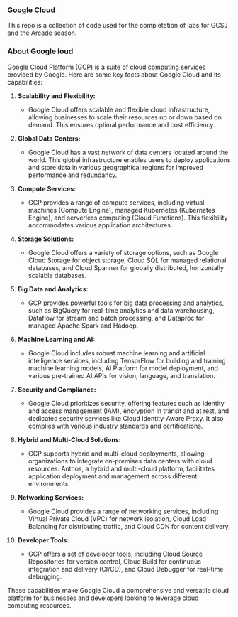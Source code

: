 ### Google Cloud

This repo is a collection of code used for the completetion of labs for GCSJ and the Arcade season.

### About Google loud

Google Cloud Platform (GCP) is a suite of cloud computing services provided by Google. Here are some key facts about Google Cloud and its capabilities:

1. **Scalability and Flexibility:**
   - Google Cloud offers scalable and flexible cloud infrastructure, allowing businesses to scale their resources up or down based on demand. This ensures optimal performance and cost efficiency.

2. **Global Data Centers:**
   - Google Cloud has a vast network of data centers located around the world. This global infrastructure enables users to deploy applications and store data in various geographical regions for improved performance and redundancy.

3. **Compute Services:**
   - GCP provides a range of compute services, including virtual machines (Compute Engine), managed Kubernetes (Kubernetes Engine), and serverless computing (Cloud Functions). This flexibility accommodates various application architectures.

4. **Storage Solutions:**
   - Google Cloud offers a variety of storage options, such as Google Cloud Storage for object storage, Cloud SQL for managed relational databases, and Cloud Spanner for globally distributed, horizontally scalable databases.

5. **Big Data and Analytics:**
   - GCP provides powerful tools for big data processing and analytics, such as BigQuery for real-time analytics and data warehousing, Dataflow for stream and batch processing, and Dataproc for managed Apache Spark and Hadoop.

6. **Machine Learning and AI:**
   - Google Cloud includes robust machine learning and artificial intelligence services, including TensorFlow for building and training machine learning models, AI Platform for model deployment, and various pre-trained AI APIs for vision, language, and translation.

7. **Security and Compliance:**
   - Google Cloud prioritizes security, offering features such as identity and access management (IAM), encryption in transit and at rest, and dedicated security services like Cloud Identity-Aware Proxy. It also complies with various industry standards and certifications.

8. **Hybrid and Multi-Cloud Solutions:**
   - GCP supports hybrid and multi-cloud deployments, allowing organizations to integrate on-premises data centers with cloud resources. Anthos, a hybrid and multi-cloud platform, facilitates application deployment and management across different environments.

9. **Networking Services:**
   - Google Cloud provides a range of networking services, including Virtual Private Cloud (VPC) for network isolation, Cloud Load Balancing for distributing traffic, and Cloud CDN for content delivery.

10. **Developer Tools:**
    - GCP offers a set of developer tools, including Cloud Source Repositories for version control, Cloud Build for continuous integration and delivery (CI/CD), and Cloud Debugger for real-time debugging.

These capabilities make Google Cloud a comprehensive and versatile cloud platform for businesses and developers looking to leverage cloud computing resources.
